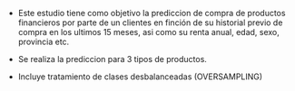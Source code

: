 - Este estudio tiene como objetivo la prediccion de compra de productos financieros por parte de un clientes en finción de su historial previo de compra en los ultimos 15 meses, asi como su renta anual, edad, sexo, provincia etc.

- Se realiza la prediccion para 3 tipos de productos.

- Incluye tratamiento de clases desbalanceadas (OVERSAMPLING)
